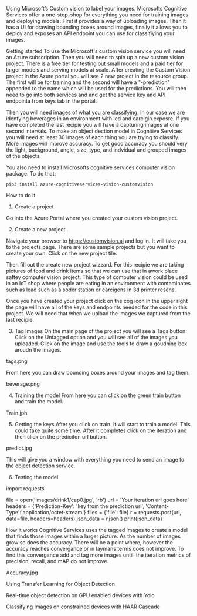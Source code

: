 Using Microsoft’s Custom vision to label your images.
Microsofts Cognitive Services offer a one-stop-shop for everything you need for training images and deploying models.  First it provides a way of uploading images.  Then it has a UI for drawing bounding boxes around images, finally it allows you to deploy and exposes an API endpoint you can use for classifiying your images.  

Getting started
To use the Microsoft's custom vision service you will need an Azure subscription.  Then you will need to spin up a new custom vision project.  There is a free tier for testing out small models and a paid tier for larger models and serving models at scale.  After creating the Custom Vision project in the Azure portal you will see 2 new project in the resource group.  The first will be for training and the second will have a "-prediction" appended to the name which will be used for the predictions.  You will then need to go into both services and and get the service key and API endpointa from keys tab in the portal. 

Then you will need images of what you are classifying. In our case we are idenfying beverages in an environment with led and carcigin exposre. If you have completed the last recipie you will have a capturing images at one second intervals.  To make an object dection model in Cognitive Services you will need at least 30 images of each thing you are trying to classify.  More images will improve accuracy. To get good accuracy you should very the light, background, angle, size, type, and indvidual and grouped images of the objects.

You also need to install Microsofts cognitive services computer vision package.  To do that:

```
pip3 install azure-cognitiveservices-vision-customvision

```


How to do it

1. Create a project

Go into the Azure Portal where you created your custom vision project.

2. Create a new project.

Navigate your browser to https://customvision.ai and log in.  It will take you to the projects page.  There are some sample projects but you want to create your own.  Click on the new project tile.


Then fill out the create new project wizzard.  For this recipie we are taking pictures of food and drink items so that we can use that in awork place saftey computer vision project.  This type of computer vision could be used in an IoT shop where people are eating in an environment with contaminates such as lead such as a soder station or carcigens in 3d printer resens.  


Once you have created your project click on the cog icon in the upper right the page will have all of the keys and endpoints needed for the code in this project.  We will need that when we upload the images we captured from the last recipie.

3. Tag Images
On the main page of the project you will see a Tags button.  Click on the Untagged option and you will see all of the images you uploaded.  Click on the image and use the tools to draw a goudning box aroudn the images.

tags.png

From here you can draw bounding boxes around your images and tag them.

beverage.png

4. Training the model
From here you can click on the green train button and train the model.

Train.jph

5. Getting the keys
After you click on train.  It will start to train a model.  This could take quite some time.  After it completes click on the iteration and then click on the prediciton url button. 

predict.jpg

This will give you a window with everything you need to send an image to the object detection service.

6. Testing the model

import requests

file = open('images/drink1/cap0.jpg', 'rb')
url = 'Your iteration url goes here'
headers = {'Prediction-Key': 'key from the prediction url', 'Content-Type':'application/octet-stream'}
files = {'file': file}
r = requests.post(url,  data=file, headers=headers)
json_data = r.json()
print(json_data)

How it works
Cognitive Services uses the tagged images to create a model that finds those images within a larger picture.  As the number of images grow so does the accuracy.  There will be a point where, however the accuracy reaches convergance or in laymans terms does not improve.  To find this convergance add and tag more images untill the iteration metrics of precision, recall, and mAP do not improve.

Accuracy.jpg




Using Transfer Learning for Object Detection

Real-time object detection on GPU enabled devices with Yolo

Classifying Images on constrained devices with HAAR Cascade

